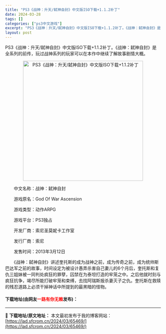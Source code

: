 ```yaml
---
title: "PS3《战神：升天/弑神自封》中文版ISO下载+1.1.2补丁"
date: 2024-03-28
tags: []
categories: ["ps3中文游戏"]
excerpt: "PS3《战神：升天/弑神自封》中文版ISO下载+1.1.2补丁。《战神：弑神自封》是全系列的前传，玩过战神系列的玩家可以在本作中继续了解故事剧情大概。 　　中文名称：战神：弑神自封 　　游戏原名：God Of War Ascension 　　游戏类型：动作ARPG 　　游戏平台：PS3独占 　　开发&hellip;"
layout: post
---
```


 <p>PS3《战神：升天/弑神自封》中文版ISO下载+1.1.2补丁。《战神：弑神自封》是全系列的前传，玩过战神系列的玩家可以在本作中继续了解故事剧情大概。</p> <p align="center"><img align="" border="0" src="https://lad.sfcrom.cn/wp-content/uploads/2024/03/20240328_66051077904cf.webp" width="388" alt="PS3《战神：升天/弑神自封》中文版ISO下载+1.1.2补丁" /></p> <p>　　中文名称：战神：弑神自封</p> <p>　　游戏原名：God Of War Ascension</p> <p>　　游戏类型：动作ARPG</p> <p>　　游戏平台：PS3独占</p> <p>　　开发厂商：索尼圣莫妮卡工作室</p> <p>　　发行厂商：索尼</p> <p>　　发售时间：2013年3月12日</p> <p>　　《战神：弑神自封》讲述奎托斯的成为战神之前，成为传奇之前，成为统帅斯巴达军之前的故事，时间设定为被设计愚弄杀害自己妻儿的6个月后，奎托斯和复仇三姐妹被一同判处疯狂的罪孽，囚禁在为泰坦打造的牢笼之中。之后他就时刻与疯狂抗争，竭尽所能打破牢笼和束缚，去找阿瑞斯报杀妻灭子之仇。奎托斯在救赎的残忍道路上必须干掉神话中所提到的最黑暗的怪物。</p> <p><h4>下载地址(由网友<font color="red">一路有你无赖</font>发布)：</h4></p> 

---
📖 **下载地址/原文地址：** 本文最初发布于我的博客网站：[https://lad.sfcrom.cn/2024/03/65469/](https://lad.sfcrom.cn/2024/03/65469/)
